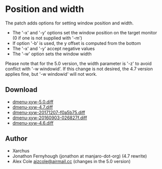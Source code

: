 Position and width
==================

The patch adds options for setting window position and width.

* The '-x' and '-y' options set the window position on the target monitor (0 if one is not supplied with '-m')
* If option '-b' is used, the y offset is computed from the bottom
* The '-x' and '-y' accept negative values
* The '-w' option sets the window width

Please note that for the 5.0 version, the width parameter is '-z' to avoid conflict with '-w windowid'.
If this change is not desired, the 4.7 version applies fine, but '-w windowid' will not work.

Download
--------
* [dmenu-xyw-5.0.diff](dmenu-xyw-5.0.diff)
* [dmenu-xyw-4.7.diff](dmenu-xyw-4.7.diff)
* [dmenu-xyw-20171207-f0a5b75.diff](dmenu-xyw-20171207-f0a5b75.diff)
* [dmenu-xyw-20160903-026827f.diff](dmenu-xyw-20160903-026827f.diff)
* [dmenu-xyw-4.6.diff](dmenu-xyw-4.6.diff)

Author
------
* Xarchus
* Jonathon Fernyhough (jonathon at manjaro-dot-org) (4.7 rewrite)
* Alex Cole <ajzcole@airmail.cc> (changes in the 5.0 version)
